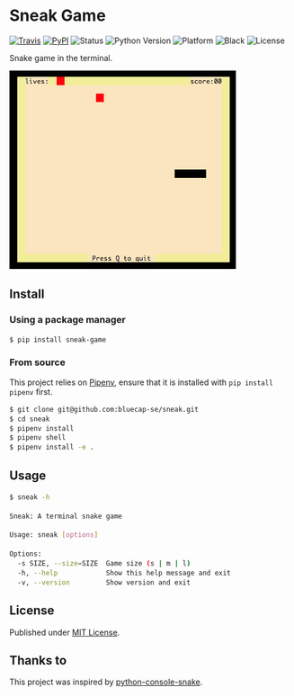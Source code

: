# Sneak Game

[![Travis](https://img.shields.io/travis/bluecap-se/sneak.svg)](https://travis-ci.org/bluecap-se/sneak)
[![PyPI](https://img.shields.io/pypi/v/sneak-game.svg)](https://pypi.python.org/pypi/sneak-game)
![Status](https://img.shields.io/badge/status-stable-brightgreen.svg)
![Python Version](https://img.shields.io/badge/python-3.10-blue.svg)
![Platform](https://img.shields.io/badge/platform-win%20%7C%20lin%20%7C%20osx-lightgrey.svg)
![Black](https://img.shields.io/badge/code%20style-black-000000.svg)
![License](https://img.shields.io/badge/license-MIT-blue.svg)

Snake game in the terminal.

![Game screenshot](https://raw.githubusercontent.com/bluecap-se/sneak/master/screenshot.png)

## Install

### Using a package manager

```bash
$ pip install sneak-game
```

### From source

This project relies on [Pipenv](https://docs.pipenv.org/), ensure that it is installed with `pip install pipenv` first.

```bash
$ git clone git@github.com:bluecap-se/sneak.git
$ cd sneak
$ pipenv install
$ pipenv shell
$ pipenv install -e .
```

## Usage

```bash
$ sneak -h

Sneak: A terminal snake game

Usage: sneak [options]

Options:
  -s SIZE, --size=SIZE  Game size (s | m | l)
  -h, --help            Show this help message and exit
  -v, --version         Show version and exit
```

## License

Published under [MIT License](https://github.com/bluecap-se/sneak/blob/master/LICENSE).

## Thanks to

This project was inspired by [python-console-snake](https://github.com/tancredi/python-console-snake).

